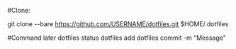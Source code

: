 
#Clone:

git clone --bare https://github.com/USERNAME/dotfiles.git $HOME/.dotfiles


#Command later
dotfiles status
dotfiles add <files>
dotfiles commit -m "Message"
